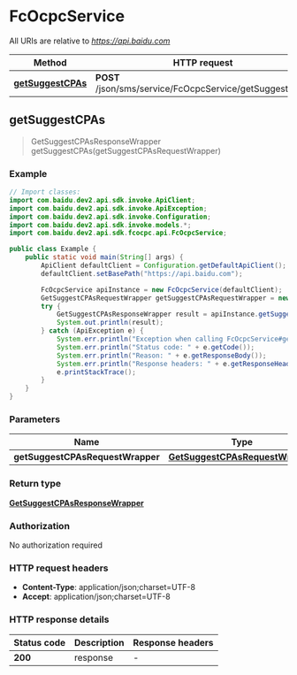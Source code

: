 # FcOcpcService

All URIs are relative to *https://api.baidu.com*

Method | HTTP request | Description
------------- | ------------- | -------------
[**getSuggestCPAs**](FcOcpcService.md#getSuggestCPAs) | **POST** /json/sms/service/FcOcpcService/getSuggestCPAs | 



## getSuggestCPAs

> GetSuggestCPAsResponseWrapper getSuggestCPAs(getSuggestCPAsRequestWrapper)



### Example

```java
// Import classes:
import com.baidu.dev2.api.sdk.invoke.ApiClient;
import com.baidu.dev2.api.sdk.invoke.ApiException;
import com.baidu.dev2.api.sdk.invoke.Configuration;
import com.baidu.dev2.api.sdk.invoke.models.*;
import com.baidu.dev2.api.sdk.fcocpc.api.FcOcpcService;

public class Example {
    public static void main(String[] args) {
        ApiClient defaultClient = Configuration.getDefaultApiClient();
        defaultClient.setBasePath("https://api.baidu.com");

        FcOcpcService apiInstance = new FcOcpcService(defaultClient);
        GetSuggestCPAsRequestWrapper getSuggestCPAsRequestWrapper = new GetSuggestCPAsRequestWrapper(); // GetSuggestCPAsRequestWrapper | 
        try {
            GetSuggestCPAsResponseWrapper result = apiInstance.getSuggestCPAs(getSuggestCPAsRequestWrapper);
            System.out.println(result);
        } catch (ApiException e) {
            System.err.println("Exception when calling FcOcpcService#getSuggestCPAs");
            System.err.println("Status code: " + e.getCode());
            System.err.println("Reason: " + e.getResponseBody());
            System.err.println("Response headers: " + e.getResponseHeaders());
            e.printStackTrace();
        }
    }
}
```

### Parameters


Name | Type | Description  | Notes
------------- | ------------- | ------------- | -------------
 **getSuggestCPAsRequestWrapper** | [**GetSuggestCPAsRequestWrapper**](GetSuggestCPAsRequestWrapper.md)|  |

### Return type

[**GetSuggestCPAsResponseWrapper**](GetSuggestCPAsResponseWrapper.md)

### Authorization

No authorization required

### HTTP request headers

- **Content-Type**: application/json;charset=UTF-8
- **Accept**: application/json;charset=UTF-8


### HTTP response details
| Status code | Description | Response headers |
|-------------|-------------|------------------|
| **200** | response |  -  |

